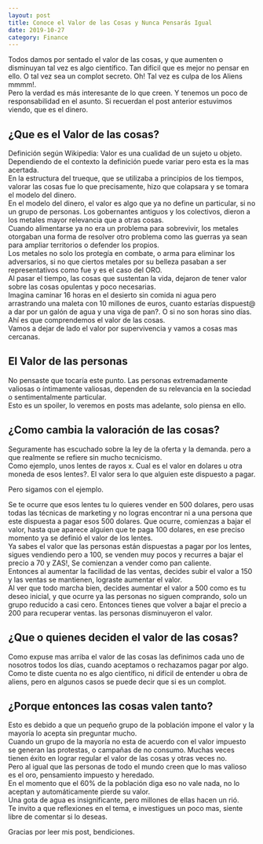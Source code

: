 ```yaml
---
layout: post
title: Conoce el Valor de las Cosas y Nunca Pensarás Igual
date: 2019-10-27
category: Finance
---
```


Todos damos por sentado el valor de las cosas, y que aumenten o disminuyan tal vez es algo científico. Tan difícil que es mejor no pensar en ello. O tal vez sea un complot secreto.
Oh! Tal vez es culpa de los Aliens mmmm!.  
Pero la verdad es más interesante de lo que creen. Y tenemos un poco de responsabilidad en el asunto. Si recuerdan el post anterior estuvimos viendo, que es el dinero.  

## ¿Que es el Valor de las cosas?

Definición según Wikipedia: Valor es una cualidad de un sujeto u objeto. Dependiendo de el contexto la definición puede variar pero esta es la mas acertada.  
En la estructura del trueque, que se utilizaba a principios de los tiempos, valorar las cosas fue lo que precisamente, hizo que colapsara y se tomara el modelo del dinero.  
En el modelo del dinero, el valor es algo que ya no define un particular, si no un grupo de personas. Los gobernantes antiguos y los colectivos, dieron a los metales mayor relevancia que a otras cosas.  
Cuando alimentarse ya no era un problema para sobrevivir, los metales otorgaban una forma de resolver otro problema como las guerras ya sean para ampliar territorios o defender los propios.  
Los metales no solo los protegía en combate, o arma para eliminar los adversarios, si no que ciertos metales por su belleza pasaban a ser representativos como fue y es el caso del ORO.  
Al pasar el tiempo, las cosas que sustentan la vida, dejaron de tener valor sobre las cosas opulentas y poco necesarias.  
Imagina caminar 16 horas en el desierto sin comida ni agua pero arrastrando una maleta con 10 millones de euros, cuanto estarías dispuest@ a dar por un galón de agua y una viga de pan?. O si no son horas sino días. 
Ahí es que comprendemos el valor de las cosas.  
Vamos a dejar de lado el valor por supervivencia y vamos a cosas mas cercanas.  
  
## El Valor de las personas
No pensaste que tocaría este punto. Las personas extremadamente valiosas o íntimamente valiosas, dependen de su relevancia en la sociedad o sentimentalmente particular.  
Esto es un spoiler, lo veremos en posts mas adelante, solo piensa en ello.  

## ¿Como cambia la valoración de las cosas?
Seguramente has escuchado sobre la ley de la oferta y la demanda. pero a que realmente se refiere sin mucho tecnicismo.  
Como ejemplo, unos lentes de rayos x. Cual es el valor en dolares u otra moneda de esos lentes?. El valor sera lo que alguien este dispuesto a pagar.  

Pero sigamos con el ejemplo.  
  
Se te ocurre que esos lentes tu lo quieres vender en 500 dolares, pero usas todas las técnicas de marketing y no logras encontrar ni a una persona que este dispuesta a pagar esos 500 dolares. Que ocurre, comienzas a bajar el valor, hasta que aparece alguien que te paga 100 dolares, en ese preciso momento ya se definió el valor de los lentes.  
Ya sabes el valor que las personas están dispuestas a pagar por los lentes, sigues vendiendo pero a 100, se venden muy pocos y recurres a bajar el precio a 70 y ZAS!, Se comienzan a vender como pan caliente.  
Entonces al aumentar la facilidad de las ventas, decides subir el valor a 150 y las ventas se mantienen, lograste aumentar el valor.  
Al ver que todo marcha bien, decides aumentar el valor a 500 como es tu deseo inicial, y que ocurre ya las personas no siguen comprando, solo un grupo reducido a casi cero. Entonces tienes que volver a bajar el precio a 200 para recuperar ventas. las personas disminuyeron el valor.  

## ¿Que o quienes deciden el valor de las cosas?

Como expuse mas arriba el valor de las cosas las definimos cada uno de nosotros todos los días, cuando aceptamos o rechazamos pagar por algo.  
Como te diste cuenta no es algo científico, ni difícil de entender u obra de aliens, pero en algunos casos se puede decir que si es un complot.  

## ¿Porque entonces las cosas valen tanto?

Esto es debido a que un pequeño grupo de la población impone el valor y la mayoría lo acepta sin preguntar mucho.  
Cuando un grupo de la mayoría no esta de acuerdo con el valor impuesto se generan las protestas, o campañas de no consumo. Muchas veces tienen éxito en lograr regular el valor de las cosas y otras veces no.  
Pero al igual que las personas de todo el mundo creen que lo mas valioso es el oro, pensamiento impuesto y heredado.  
En el momento que el 60% de la población diga eso no vale nada, no lo aceptan y automáticamente pierde su valor.  
Una gota de agua es insignificante, pero millones de ellas hacen un rió.  
Te invito a que reflexiones en el tema, e investigues un poco mas, siente libre de comentar si lo deseas.  
  
Gracias por leer mis post, bendiciones.  
